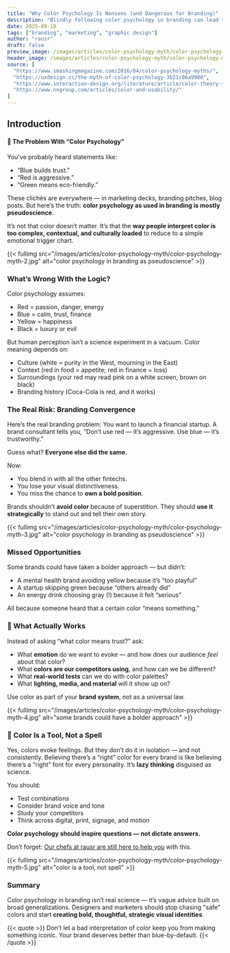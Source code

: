 ```yaml
---
title: "Why Color Psychology Is Nonsens (and Dangerous for Branding)"
description: "Blindly following color psychology in branding can lead to bad decisions, missed opportunities, and indistinguishable visual identities."
date: 2025-09-10
tags: ["branding", "marketing", "graphic design"]
author: "rausr"
draft: false
preview_image: /images/articles/color-psychology-myth/color-psychology-myth-6.jpg
header_image: /images/articles/color-psychology-myth/color-psychology-myth-1.jpg
source: [
  "https://www.smashingmagazine.com/2016/04/color-psychology-myths/",
  "https://uxdesign.cc/the-myth-of-color-psychology-3b21c06a9900",
  "https://www.interaction-design.org/literature/article/color-theory-for-designers-part-1-the-meaning-of-color",
  "https://www.nngroup.com/articles/color-and-usability/"
]
---
```


## Introduction

#### 🎨 The Problem With “Color Psychology”

You've probably heard statements like:

- “Blue builds trust.”
- “Red is aggressive.”
- “Green means eco-friendly.”

These clichés are everywhere — in marketing decks, branding pitches, blog posts. But here’s the truth: **color psychology as used in branding is mostly pseudoscience**.

It’s not that color doesn’t matter. It’s that the **way people interpret color is too complex, contextual, and culturally loaded** to reduce to a simple emotional trigger chart.

{{< fullimg src="/images/articles/color-psychology-myth/color-psychology-myth-2.jpg" alt="color psychology in branding as pseudoscience" >}}

### What’s Wrong With the Logic?

Color psychology assumes:
- Red = passion, danger, energy
- Blue = calm, trust, finance
- Yellow = happiness
- Black = luxury or evil

But human perception isn’t a science experiment in a vacuum. Color meaning depends on:
- Culture (white = purity in the West, mourning in the East)
- Context (red in food = appetite; red in finance = loss)
- Surroundings (your red may read pink on a white screen, brown on black)
- Branding history (Coca-Cola is red, and it works)


### The Real Risk: Branding Convergence

Here’s the real branding problem:
You want to launch a financial startup. A brand consultant tells you, “Don’t use red — it’s aggressive. Use blue — it’s trustworthy.”

Guess what? **Everyone else did the same.**

Now:
- You blend in with all the other fintechs.
- You lose your visual distinctiveness.
- You miss the chance to **own a bold position**.

Brands shouldn’t **avoid color** because of superstition. They should **use it strategically** to stand out and tell their own story.

{{< fullimg src="/images/articles/color-psychology-myth/color-psychology-myth-3.jpg" alt="color psychology in branding as pseudoscience" >}}


### Missed Opportunities

Some brands could have taken a bolder approach — but didn’t:
- A mental health brand avoiding yellow because it’s “too playful”
- A startup skipping green because “others already did”
- An energy drink choosing gray (!) because it felt “serious”

All because someone heard that a certain color “means something.”


### 🎯 What Actually Works

Instead of asking “what color means trust?” ask:
- What **emotion** do we want to evoke — and how does our audience *feel* about that color?
- What **colors are our competitors using**, and how can we be different?
- What **real-world tests** can we do with color palettes?
- What **lighting, media, and material** will it show up on?

Use color as part of your **brand system**, not as a universal law.

{{< fullimg src="/images/articles/color-psychology-myth/color-psychology-myth-4.jpg" alt="some brands could have a bolder approach" >}}

### 🚨 Color Is a Tool, Not a Spell

Yes, colors evoke feelings. But they don’t do it in isolation — and not consistently.
Believing there’s a “right” color for every brand is like believing there’s a “right” font for every personality. It’s **lazy thinking** disguised as science.

You should:
- Test combinations
- Consider brand voice and tone
- Study your competitors
- Think across digital, print, signage, and motion

**Color psychology should inspire questions — not dictate answers.**

Don’t forget: [Our chefs at rausr are still here to help you](/tags/branding/) with this.

{{< fullimg src="/images/articles/color-psychology-myth/color-psychology-myth-5.jpg" alt="color is a tool, not spell" >}}

### Summary

Color psychology in branding isn’t real science — it’s vague advice built on broad generalizations.
Designers and marketers should stop chasing "safe" colors and start **creating bold, thoughtful, strategic visual identities**.

{{< quote >}}
Don’t let a bad interpretation of color keep you from making something iconic.
Your brand deserves better than blue-by-default.
{{< /quote >}}
